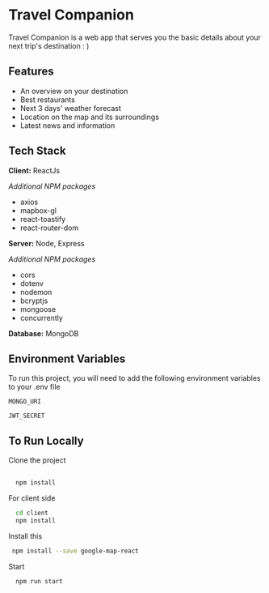 # Travel Companion

Travel Companion is a web app that serves you the basic details about your next trip's destination : )

## Features

- An overview on your destination
- Best restaurants
- Next 3 days' weather forecast
- Location on the map and its surroundings
- Latest news and information



## Tech Stack

**Client:** ReactJs

_Additional NPM packages_

- axios
- mapbox-gl
- react-toastify
- react-router-dom

**Server:** Node, Express

_Additional NPM packages_

- cors
- dotenv
- nodemon
- bcryptjs
- mongoose
- concurrently

**Database:** MongoDB



## Environment Variables

To run this project, you will need to add the following environment variables to your .env file

`MONGO_URI`

`JWT_SECRET`

## To Run Locally

Clone the project

```bash
  
  npm install
```

For client side

```bash
  cd client
  npm install
```

Install this
``` bash
 npm install --save google-map-react
```

Start

```bash
  npm run start
```
